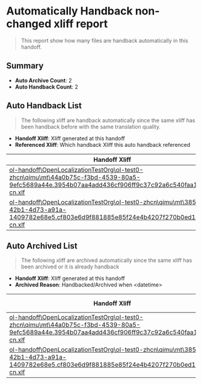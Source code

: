 # Automatically Handback non-changed xliff report
> This report show how many files are handback automatically in this handoff.

## Summary
* **Auto Archive Count**: 2
* **Auto Handback Count**: 2

## Auto Handback List
> The following xliff are handback automatically since the same xliff has been handback before with the same translation quality.

* **Handoff Xliff**: Xliff generated at this handoff
* **Referenced Xliff**: Which handback Xliff this auto handback referenced

| Handoff Xliff | Referenced Xliff | 
| --- | --- | 
| [ol-handoff\OpenLocalizationTestOrg\ol-test0-zhcn\qimu\mt\44a0b75c-f3bd-4539-80a5-9efc5689a44e.3954b07aa4add436cf906ff9c37c92a6c540faa1.zh-cn.xlf](https://github.com/OpenLocalizationTestOrg/ol-test0-handoff/blob/e30343f9feffdb734d7bc77e004cfa84506b4e6a/ol-handoff/OpenLocalizationTestOrg/ol-test0-zhcn/qimu/mt/44a0b75c-f3bd-4539-80a5-9efc5689a44e.3954b07aa4add436cf906ff9c37c92a6c540faa1.zh-cn.xlf) | [ol-handback\OpenLocalizationTestOrg\ol-test0-zhcn\qimu\ht\44a0b75c-f3bd-4539-80a5-9efc5689a44e.3954b07aa4add436cf906ff9c37c92a6c540faa1.zh-cn.xlf](https://github.com/OpenLocalizationTestOrg/ol-test0-handback/blob/c1d37cb33d98e4440f11f63c356edb157da38fca/ol-handback/OpenLocalizationTestOrg/ol-test0-zhcn/qimu/ht/44a0b75c-f3bd-4539-80a5-9efc5689a44e.3954b07aa4add436cf906ff9c37c92a6c540faa1.zh-cn.xlf) | 
| [ol-handoff\OpenLocalizationTestOrg\ol-test0-zhcn\qimu\mt\385abfaf-42b1-4d73-a91a-1409782e68e5.cf803e6d9f881885e85f24e4b4207f270b0ed17c.zh-cn.xlf](https://github.com/OpenLocalizationTestOrg/ol-test0-handoff/blob/e30343f9feffdb734d7bc77e004cfa84506b4e6a/ol-handoff/OpenLocalizationTestOrg/ol-test0-zhcn/qimu/mt/385abfaf-42b1-4d73-a91a-1409782e68e5.cf803e6d9f881885e85f24e4b4207f270b0ed17c.zh-cn.xlf) | [ol-handback\OpenLocalizationTestOrg\ol-test0-zhcn\qimu\ht\385abfaf-42b1-4d73-a91a-1409782e68e5.cf803e6d9f881885e85f24e4b4207f270b0ed17c.zh-cn.xlf](https://github.com/OpenLocalizationTestOrg/ol-test0-handback/blob/c1d37cb33d98e4440f11f63c356edb157da38fca/ol-handback/OpenLocalizationTestOrg/ol-test0-zhcn/qimu/ht/385abfaf-42b1-4d73-a91a-1409782e68e5.cf803e6d9f881885e85f24e4b4207f270b0ed17c.zh-cn.xlf) | 

## Auto Archived List
> The following xliff are archived automatically since the same xliff has been archived or it is already handback

* **Handoff Xliff**: Xliff generated at this handoff
* **Archived Reason**: Handbacked/Archived when &lt;datetime&gt;

| Handoff Xliff | Archived Reason | 
| --- | --- | 
| [ol-handoff\OpenLocalizationTestOrg\ol-test0-zhcn\qimu\mt\44a0b75c-f3bd-4539-80a5-9efc5689a44e.3954b07aa4add436cf906ff9c37c92a6c540faa1.zh-cn.xlf](https://github.com/OpenLocalizationTestOrg/ol-test0-handoff/blob/e30343f9feffdb734d7bc77e004cfa84506b4e6a/ol-handoff/OpenLocalizationTestOrg/ol-test0-zhcn/qimu/mt/44a0b75c-f3bd-4539-80a5-9efc5689a44e.3954b07aa4add436cf906ff9c37c92a6c540faa1.zh-cn.xlf) | Handbacked | 
| [ol-handoff\OpenLocalizationTestOrg\ol-test0-zhcn\qimu\mt\385abfaf-42b1-4d73-a91a-1409782e68e5.cf803e6d9f881885e85f24e4b4207f270b0ed17c.zh-cn.xlf](https://github.com/OpenLocalizationTestOrg/ol-test0-handoff/blob/e30343f9feffdb734d7bc77e004cfa84506b4e6a/ol-handoff/OpenLocalizationTestOrg/ol-test0-zhcn/qimu/mt/385abfaf-42b1-4d73-a91a-1409782e68e5.cf803e6d9f881885e85f24e4b4207f270b0ed17c.zh-cn.xlf) | Archived when 16/10/10 09:57 | 

